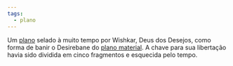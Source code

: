 ```yaml
---
tags:
  - plano
---
```

Um [plano](../Worldbuild/Planos.md) selado à muito tempo por Wishkar, Deus dos Desejos, como forma de banir o Desirebane do [plano material](./Plano%20Material/index.md). A chave para sua libertação havia sido dividida em cinco fragmentos e esquecida pelo tempo.
